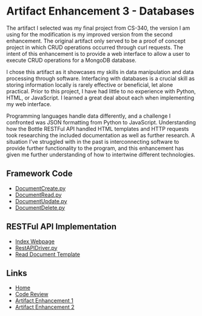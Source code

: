 # Artifact Enhancement 3 - Databases
The artifact I selected was my final project from CS-340, the version I am using for the modification is my improved version from the second enhancement. The original artifact only served to be a proof of concept project in which CRUD operations occurred through curl requests. The intent of this enhancement is to provide a web interface to allow a user to execute CRUD operations for a MongoDB database. 

I chose this artifact as it showcases my skills in data manipulation and data processing through software. Interfacing with databases is a crucial skill as storing information locally is rarely effective or beneficial, let alone practical.  Prior to this project, I have had little to no experience with Python, HTML, or JavaScript. I learned a great deal about each when implementing my web interface. 

Programming languages handle data differently, and a challenge I confronted was JSON formatting from Python to JavaScript. Understanding how the Bottle RESTFul API handled HTML templates and HTTP requests took researching the included documentation as well as further research. A situation I’ve struggled with in the past is interconnecting software to provide further functionality to the program, and this enhancement has given me further understanding of how to intertwine different technologies. 


## Framework Code
- [DocumentCreate.py](DocumentCreate.md)
- [DocumentRead.py](DocumentRead.md)
- [DocumentUpdate.py](DocumentUpdate.md)
- [DocumentDelete.py](DocumentDelete.md)

## RESTFul API Implementation
- [Index Webpage](index.md)
- [RestAPIDriver.py](RestAPIDriver.md)
- [Read Document Template](readDoc.md)

## Links
- [Home](../index.md)
- [Code Review](https://youtu.be/ApvjrFq6wMU)
- [Artifact Enhancement 1](../enhancement_1/enhancement1.md)
- [Artifact Enhancement 2](../enhancement_2/enhancement2.md)
